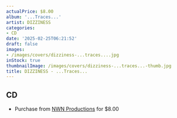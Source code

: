 ```yaml
---
actualPrice: $8.00
album: '...Traces...'
artist: DIZZINESS
categories:
- CD
date: '2025-02-25T06:21:52'
draft: false
images:
- /images/covers/dizziness-...traces....jpg
inStock: true
thumbnailImage: /images/covers/dizziness-...traces...-thumb.jpg
title: DIZZINESS - ...Traces...
---
```


## CD
* Purchase from [NWN Productions](http://shop.nwnprod.com/index.php?route=product/product&path=93&product_id=3489&sort=pd.name&order=ASC) for $8.00

